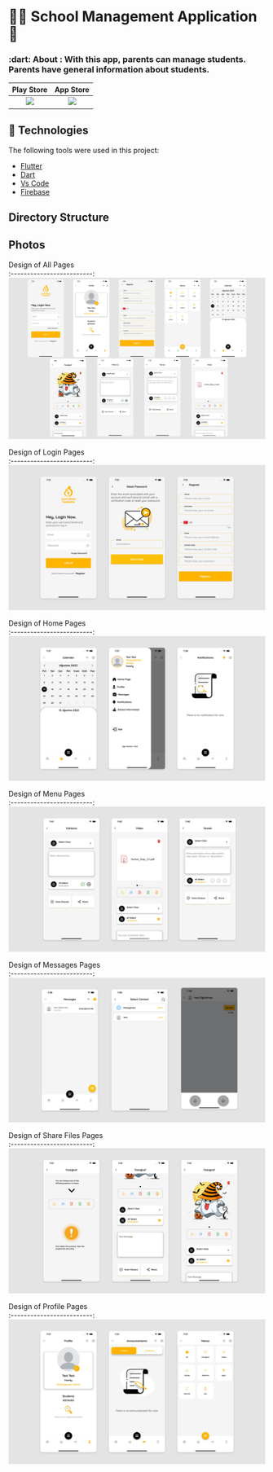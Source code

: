 <h1 align="left"> 🧑‍🎓 School Management Application 🏫 </h1>



<h3 align="left">
   :dart: About : 
  With this app, parents can manage students. Parents have general information about students. 
</h3>

  Play Store        |  App Store
:-------------------------:|:-------------------------:
[<img src="https://upload.wikimedia.org/wikipedia/commons/thumb/7/78/Google_Play_Store_badge_EN.svg/512px-Google_Play_Store_badge_EN.svg.png" width="350" >](https://play.google.com/store/apps/details?id=com.kinderbox.app&hl=tr&gl=US)  |   [<img src="https://developer.apple.com/assets/elements/badges/download-on-the-app-store.svg" width="350" >](https://apps.apple.com/ie/app/kinderbox/id1638626916)
  



## :rocket: Technologies ##

The following tools were used in this project:


- [Flutter](https://flutter.dev/)
- [Dart](https://dart.dev/)
- [Vs Code](https://code.visualstudio.com/)
- [Firebase](https://firebase.google.com)



## Directory Structure


## Photos

Design of All Pages        
:-------------------------:
![Preview](/images/kinderbox_all.jpg)




Design of Login Pages        
:-------------------------:
![Preview](/images/kinderbox_login.jpg)

Design of Home Pages        
:-------------------------:
![Preview](/images/kinderbox_home.jpg)

Design of Menu Pages        
:-------------------------:
![Preview](/images/kinderbox_menu.jpg)

Design of Messages Pages        
:-------------------------:
![Preview](/images/kinderbox_messages.jpg)

Design of Share Files Pages        
:-------------------------:
![Preview](/images/kinderbox_share_file.jpg)

Design of Profile Pages        
:-------------------------:
![Preview](/images/kinderbox_profile.jpg)


